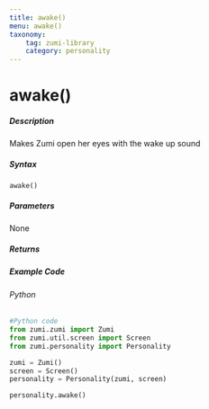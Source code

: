 ```yaml
---
title: awake()
menu: awake()
taxonomy:
    tag: zumi-library
    category: personality
---
```


# awake()

##### Description
Makes Zumi open her eyes with the wake up sound

##### Syntax
```awake()```<br />

##### Parameters
None

##### Returns

##### Example Code
###### Python
```python
#Python code
from zumi.zumi import Zumi
from zumi.util.screen import Screen
from zumi.personality import Personality

zumi = Zumi()
screen = Screen()
personality = Personality(zumi, screen)

personality.awake()
```